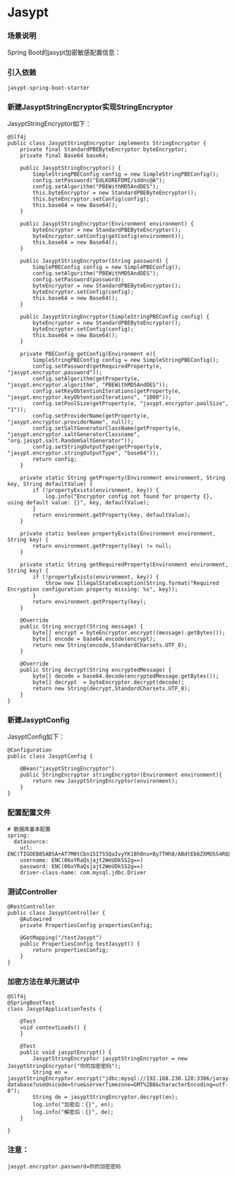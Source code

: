 # Jasypt

### 场景说明
Spring Boot的jasypt加密敏感配置信息：

### 引入依赖

	jasypt-spring-boot-starter

### 新建JasyptStringEncryptor实现StringEncryptor
JasyptStringEncryptor如下：

    @Slf4j
	public class JasyptStringEncryptor implements StringEncryptor {
		private final StandardPBEByteEncryptor byteEncryptor;
	    private final Base64 base64;
	    
	    public JasyptStringEncryptor() {
	        SimpleStringPBEConfig config = new SimpleStringPBEConfig();
	        config.setPassword("EdLKOREFDMI/sddnc@A");
	        config.setAlgorithm("PBEWithMD5AndDES");
	        this.byteEncryptor = new StandardPBEByteEncryptor();
	        this.byteEncryptor.setConfig(config);
	        this.base64 = new Base64();
	    }
	    
	    public JasyptStringEncryptor(Environment environment) {
	        byteEncryptor = new StandardPBEByteEncryptor();
	        byteEncryptor.setConfig(getConfig(environment));
	        this.base64 = new Base64();
	    }
	    
	    public JasyptStringEncryptor(String password) {
	        SimplePBEConfig config = new SimplePBEConfig();
	        config.setAlgorithm("PBEWithMD5AndDES");
	        config.setPassword(password);
	        byteEncryptor = new StandardPBEByteEncryptor();
	        byteEncryptor.setConfig(config);
	        this.base64 = new Base64();
	    }
	    
	    public JasyptStringEncryptor(SimpleStringPBEConfig config) {
	        byteEncryptor = new StandardPBEByteEncryptor();
	        byteEncryptor.setConfig(config);
	        this.base64 = new Base64();
	    }
	    
	    private PBEConfig getConfig(Environment e){
	        SimpleStringPBEConfig config = new SimpleStringPBEConfig();
	        config.setPassword(getRequiredProperty(e, "jasypt.encryptor.password"));
	        config.setAlgorithm(getProperty(e, "jasypt.encryptor.algorithm", "PBEWithMD5AndDES"));
	        config.setKeyObtentionIterations(getProperty(e, "jasypt.encryptor.keyObtentionIterations", "1000"));
	        config.setPoolSize(getProperty(e, "jasypt.encryptor.poolSize", "1"));
	        config.setProviderName(getProperty(e, "jasypt.encryptor.providerName", null));
	        config.setSaltGeneratorClassName(getProperty(e, "jasypt.encryptor.saltGeneratorClassname", 			"org.jasypt.salt.RandomSaltGenerator"));
	        config.setStringOutputType(getProperty(e, "jasypt.encryptor.stringOutputType", "base64"));
	        return config;
	    }
	    
	    private static String getProperty(Environment environment, String key, String defaultValue) {
	        if (!propertyExists(environment, key)) {
	            log.info("Encryptor config not found for property {}, using default value: {}", key, defaultValue);
	        }
	        return environment.getProperty(key, defaultValue);
	    }
	
	    private static boolean propertyExists(Environment environment, String key) {
	        return environment.getProperty(key) != null;
	    }
	
	    private static String getRequiredProperty(Environment environment, String key) {
	        if (!propertyExists(environment, key)) {
	            throw new IllegalStateException(String.format("Required Encryption configuration property missing: %s", key));
	        }
	        return environment.getProperty(key);
	    }
	
        @Override
        public String encrypt(String message) {
            byte[] encrypt = byteEncryptor.encrypt((message).getBytes());
            byte[] encode = base64.encode(encrypt);
            return new String(encode,StandardCharsets.UTF_8);
        }
	
        @Override
        public String decrypt(String encryptedMessage) {
            byte[] decode = base64.decode(encryptedMessage.getBytes());
            byte[] decrypt  = byteEncryptor.decrypt(decode);
            return new String(decrypt,StandardCharsets.UTF_8);
        }
	}

### 新建JasyptConfig
JasyptConfig如下：

	@Configuration
	public class JasyptConfig {
		
	    @Bean("jasyptStringEncryptor")
	    public StringEncryptor stringEncryptor(Environment environment){
	        return new JasyptStringEncryptor(environment);
	    }
	}
	
### 配置配置文件

	# 数据库基本配置
	spring:
	  datasource:
	    url: ENC(TIGOEB85ABSA+AT7M0tCbn15I7SSQaIvyYK18h0nu+By7THh8/ABdtEb6ZXMOSS4RQXkccDzJyGlTE1DDVtN3OOHlid8/Ej+zJFtIoOpZ3McapFugoiH44ru1IcKKSxk4WlIv5lxi6JkpCy1LDKNpp8TTIXVTPn1)
	    username: ENC(06xYRaQsjajt2WeUDkSS2g==)
	    password: ENC(06xYRaQsjajt2WeUDkSS2g==)
	    driver-class-name: com.mysql.jdbc.Driver
	    
### 测试Controller

	@RestController
	public class JasyptController {
		@Autowired
		private PropertiesConfig propertiesConfig;
		
		@GetMapping("/testJasypt")
		public PropertiesConfig testJasypt() {
			return propertiesConfig;
		}
	}

### 加密方法在单元测试中

    @Slf4j
	@SpringBootTest
    class JasyptApplicationTests {
    
        @Test
        void contextLoads() {
        }
    
        @Test
        public void jasyptEncrypt() {
            JasyptStringEncryptor jasyptStringEncryptor = new JasyptStringEncryptor("你的加密密码");
            String en = jasyptStringEncryptor.encrypt("jdbc:mysql://192.168.230.128:3306/jaray-database?useUnicode=true&serverTimezone=GMT%2B8&characterEncoding=utf-8");
            String de = jasyptStringEncryptor.decrypt(en);
            log.info("加密后：{}", en);
            log.info("解密后：{}", de);
        }
    
    }
    
### 注意：

    jasypt.encryptor.password=你的加密密码

